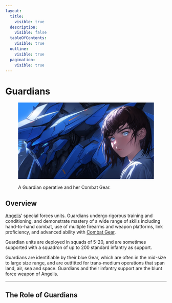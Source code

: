 ```yaml
---
layout:
  title:
    visible: true
  description:
    visible: false
  tableOfContents:
    visible: true
  outline:
    visible: true
  pagination:
    visible: true
---
```


# Guardians

<figure><img src="../../../.gitbook/assets/guardians.png" alt=""><figcaption><p>A Guardian operative and her Combat Gear.</p></figcaption></figure>

## **Overview**

[Angelis](angelis.md)’ special forces units. Guardians undergo rigorous training and conditioning, and demonstrate mastery of a wide range of skills including hand-to-hand combat, use of multiple firearms and weapon platforms, link proficiency, and advanced ability with [Combat Gear](../../science-and-tech/gear.md#combat-gear).&#x20;

Guardian units are deployed in squads of 5-20, and are sometimes supported with a squadron of up to 200 standard infantry as support.

Guardians are identifiable by their blue Gear, which are often in the mid-size to large size range, and are outfitted for trans-medium operations that span land, air, sea and space. Guardians and their infantry support are the blunt force weapon of Angelis.

***

## The Role of Guardians

